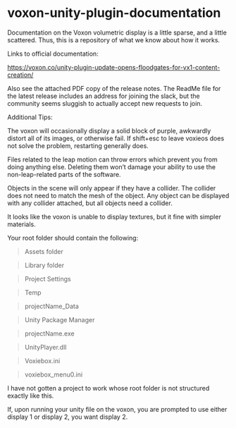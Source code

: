 # voxon-unity-plugin-documentation
Documentation on the Voxon volumetric display is a little sparse, and a little scattered.  Thus, this is a repository of what we know about how it works.

Links to official documentation:

https://voxon.co/unity-plugin-update-opens-floodgates-for-vx1-content-creation/

Also see the attached PDF copy of the release notes.
The ReadMe file for the latest release includes an address for joining the slack, but the community seems sluggish to actually accept new requests to join.


Additional Tips:

The voxon will occasionally display a solid block of purple, awkwardly distort all of its images, or otherwise fail.  If shift+esc to leave voxieos does not solve the problem, restarting generally does.  

Files related to the leap motion can throw errors which prevent you from doing anything else.  Deleting them won’t damage your ability to use the non-leap-related parts of the software.

Objects in the scene will only appear if they have a collider.  The collider does not need to match the mesh of the object.  Any object can be displayed with any collider attached, but all objects need a collider.

It looks like the voxon is unable to display textures, but it fine with simpler materials.  

Your root folder should contain the following:

>Assets folder

>Library folder

>Project Settings

>Temp

>projectName_Data

>Unity Package Manager

>projectName.exe

>UnityPlayer.dll

>Voxiebox.ini

>voxiebox_menu0.ini

I have not gotten a project to work whose root folder is not structured exactly like this.

If, upon running your unity file on the voxon, you are prompted to use either display 1 or display 2, you want display 2.
